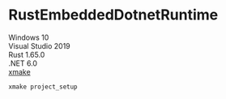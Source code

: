 # RustEmbeddedDotnetRuntime
 
Windows 10      
Visual Studio 2019      
Rust 1.65.0     
.NET 6.0        
[xmake](https://github.com/xmake-io/xmake)

```
xmake project_setup
```